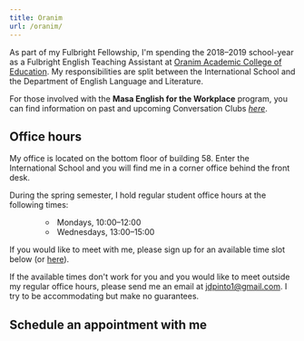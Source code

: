 ```yaml
---
title: Oranim
url: /oranim/
---
```


As part of my Fulbright Fellowship, I'm spending the 2018–2019 school-year as a Fulbright English Teaching Assistant at [Oranim Academic College of Education](http://www.oranim.ac.il/). My responsibilities are split between the International School and the Department of English Language and Literature.

For those involved with the **Masa English for the Workplace** program, you can find information on past and upcoming Conversation Clubs [*here*](/oranim/conversationclub/).


## Office hours

My office is located on the bottom floor of building 58. Enter the International School and you will find me in a corner office behind the front desk.

During the spring semester, I hold regular student office hours at the following times:

<ul style="text-indent:40px; list-style: circle inside;">
  <li>Mondays, 10:00–12:00</li>
  <li>Wednesdays, 13:00–15:00</li>
</ul>

If you would like to meet with me, please sign up for an available time slot below (or [here](https://calendly.com/juanpinto)).

If the available times don't work for you and you would like to meet outside my regular office hours, please send me an email at [jdpinto1@gmail.com](mailto:jdpinto1@gmail.com). I try to be accommodating but make no guarantees.


## Schedule an appointment with me

<!-- Calendly inline widget begin -->
<div class="calendly-inline-widget" data-url="https://calendly.com/juanpinto/30min" style="min-width:320px;height:650px;"></div>
<script type="text/javascript" src="https://assets.calendly.com/assets/external/widget.js"></script>
<!-- Calendly inline widget end -->
